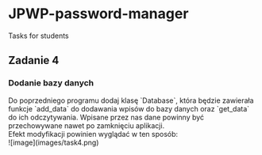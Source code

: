 # JPWP-password-manager
Tasks for students
<h2>Zadanie 4</h2>
<h3>Dodanie bazy danych</h3>
    Do poprzedniego programu dodaj klasę `Database`, która będzie zawierała funkcje `add_data` do dodawania wpisów do bazy danych oraz `get_data` do ich odczytywania. Wpisane przez nas dane powinny być przechowywane nawet po zamknięciu aplikacji.
<br> 
    Efekt modyfikacji powinien wyglądać w ten sposób:
<br>
![image](images/task4.png)

